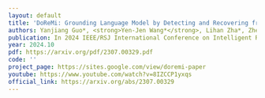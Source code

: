```yaml
---
layout: default
title: 'DoReMi: Grounding Language Model by Detecting and Recovering from Plan-Execution Misalignment'
authors: Yanjiang Guo*, <strong>Yen-Jen Wang*</strong>, Lihan Zha*, Zheyuan Jiang, Jianyu Chen
publication: In 2024 IEEE/RSJ International Conference on Intelligent Robots and Systems (IROS 2024) **(Oral)**
year: 2024.10
pdf: https://arxiv.org/pdf/2307.00329.pdf
code: ''
project_page: https://sites.google.com/view/doremi-paper
youtube: https://www.youtube.com/watch?v=8IZCCP1yxqs
official_link: https://arxiv.org/abs/2307.00329
---
```

